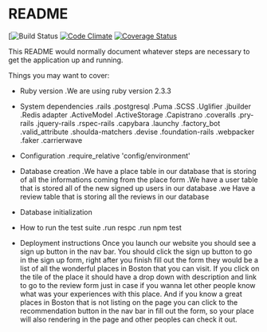 # README

[![Build Status](https://codeship.com/projects/1228a450-2948-0136-930a-0efe8925988d/status?branch=master)
[![Code Climate](https://codeclimate.com/github/grahambleon/bean-town-exploration-site/badges/gpa.svg)](https://codeclimate.com/github/grahambleon/bean-town-exploration-site)
[![Coverage Status](https://coveralls.io/repos/github/grahambleon/bean-town-exploration-site/badge.svg?branch=master)](https://coveralls.io/github/grahambleon/bean-town-exploration-site?branch=master)

This README would normally document whatever steps are necessary to get the
application up and running.

Things you may want to cover:

* Ruby version
  .We are using ruby version 2.3.3

* System dependencies
  .rails
  .postgresql
  .Puma
  .SCSS
  .Uglifier
  .jbuilder
  .Redis adapter
  .ActiveModel
  .ActiveStorage
  .Capistrano
  .coveralls
  .pry-rails
  .jquery-rails
  .rspec-rails
  .capybara
  .launchy
  .factory_bot
  .valid_attribute
  .shoulda-matchers
  .devise
  .foundation-rails
  .webpacker
  .faker
  .carrierwave

* Configuration
  .require_relative 'config/environment'

* Database creation
  .We have a place table in our database that is storing of all the informations coming from the place form
  .We have a user table that is stored all of the new signed up users in our database
  .we Have a review table that is storing all the reviews in our database
* Database initialization

* How to run the test suite
  .run respc
  .run npm test

* Deployment instructions
  Once you launch our website you should see a sign up button in the nav bar. You should click the sign up button to go in the sign up form, right after you finish fill out the form they would be a list of all the wonderful places in Boston that you can visit. If you click on the tile of the place it should have a drop down with description and link to go to the review form just in case if you wanna let other people know what was your experiences with this place. And if you know a great places in Boston that is not listing on the page you can click to the recommendation button in the nav bar in fill out the form, so your place will also rendering in the page and other peoples can check it out.
